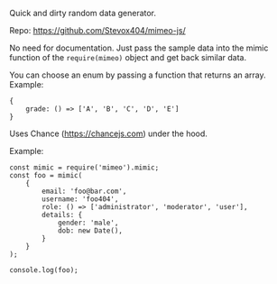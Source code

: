 Quick and dirty random data generator. 

Repo: https://github.com/Stevox404/mimeo-js/

No need for documentation. 
Just pass the sample data into the mimic function of the ```require(mimeo)``` object and get back similar data.

You can choose an enum by passing a function that returns an array. Example:
```
{
    grade: () => ['A', 'B', 'C', 'D', 'E']
}
```

Uses Chance (https://chancejs.com) under the hood.

Example:

```
const mimic = require('mimeo').mimic;
const foo = mimic(
    { 
        email: 'foo@bar.com', 
        username: 'foo404',
        role: () => ['administrator', 'moderator', 'user'], 
        details: { 
            gender: 'male', 
            dob: new Date(), 
        } 
    }
);

console.log(foo);
```
